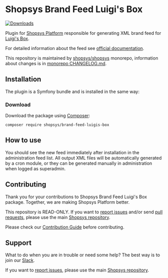 # Shopsys Brand Feed Luigi's Box

[![Downloads](https://img.shields.io/packagist/dt/shopsys/brand-feed-luigis-box.svg)](https://packagist.org/packages/shopsys/brand-feed-luigis-box)

Plugin for [Shopsys Platform](https://www.shopsys.com/shopsys-platform/) responsible for generating XML brand feed for [Luigi's Box](https://luigisbox.com).

For detailed information about the feed see [official documentation](https://docs.luigisbox.com).

This repository is maintained by [shopsys/shopsys] monorepo, information about changes is in [monorepo CHANGELOG.md](https://github.com/shopsys/shopsys/blob/master/CHANGELOG.md).

## Installation

The plugin is a Symfony bundle and is installed in the same way:

### Download

Download the package using [Composer](https://getcomposer.org/):

```
composer require shopsys/brand-feed-luigis-box
```

## How to use

You should see the new feed immediately after installation in the administration feed list.
All output XML files will be automatically generated by a cron module, or they can be generated manually in administration when logged as superadmin.

## Contributing

Thank you for your contributions to Shopsys Brand Feed Luigi's Box package.
Together, we are making Shopsys Platform better.

This repository is READ-ONLY.
If you want to [report issues](https://github.com/shopsys/shopsys/issues/new) and/or send [pull requests](https://github.com/shopsys/shopsys/compare),
please use the main [Shopsys repository](https://github.com/shopsys/shopsys).

Please check our [Contribution Guide](https://docs.shopsys.com/en/latest/contributing/) before contributing.

## Support

What to do when you are in trouble or need some help?
The best way is to join our [Slack](https://join.slack.com/t/shopsysframework/shared_invite/zt-11wx9au4g-e5pXei73UJydHRQ7nVApAQ).

If you want to [report issues](https://github.com/shopsys/shopsys/issues/new), please use the main [Shopsys repository](https://github.com/shopsys/shopsys).

[shopsys/shopsys]: (https://github.com/shopsys/shopsys)
